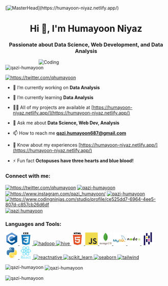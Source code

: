 [![MasterHead]([https://1.bp.blogspot.com/-7A4WynwLsM...](https://1.bp.blogspot.com/-7A4WynwLsMw/XbBpCXG8fHI/AAAAAAAAMt4/uOa1bpLskYgrwGbllhSu2SDj_Mig8SXJQCLcBGAsYHQ/s1600/2000_600px.gif))](https://humayoon-niyaz.netlify.app/)
<h1 align="center">Hi 👋, I'm Humayoon Niyaz</h1>
<h3 align="center">Passionate about Data Science, Web Development, and Data Analysis</h3>
<img align="right" alt="Coding" width="400" src="https://cdn.dribbble.com/users/1162077/screenshots/3848914/programmer.gif">

<p align="left"> <img src="https://komarev.com/ghpvc/?username=qazi-humayoon&label=Profile%20views&color=0e75b6&style=flat" alt="qazi-humayoon" /> </p>

<p align="left"> <a href="qhumayoon" target="blank"><img src="https://img.shields.io/twitter/follow/https://twitter.comqhumayoon?logo=twitter&style=for-the-badge" alt="https://twitter.com/qhumayoon" /></a> </p>

- 🔭 I’m currently working on **Data Analysis**

- 🌱 I’m currently learning **Data Analysis**

- 👨‍💻 All of my projects are available at [https://humayoon-niyaz.netlify.app/](https://humayoon-niyaz.netlify.app/)

- 💬 Ask me about **Data Science, Web Dev, Analysis**

- 📫 How to reach me **qazi.humayoon687@gmail.com**

- 📄 Know about my experiences [https://humayoon-niyaz.netlify.app/](https://humayoon-niyaz.netlify.app/)

- ⚡ Fun fact **Octopuses have three hearts and blue blood!**

<h3 align="left">Connect with me:</h3>
<p align="left">
<a href="https://twitter.com/https://twitter.com/qhumayoon" target="blank"><img align="center" src="https://raw.githubusercontent.com/rahuldkjain/github-profile-readme-generator/master/src/images/icons/Social/twitter.svg" alt="https://twitter.com/qhumayoon" height="30" width="40" /></a>
<a href="https://kaggle.com/qazi-humayoon" target="blank"><img align="center" src="https://raw.githubusercontent.com/rahuldkjain/github-profile-readme-generator/master/src/images/icons/Social/kaggle.svg" alt="qazi-humayoon" height="30" width="40" /></a>
<a href="https://instagram.com/https://www.instagram.com/qazi_humayoon/" target="blank"><img align="center" src="https://raw.githubusercontent.com/rahuldkjain/github-profile-readme-generator/master/src/images/icons/Social/instagram.svg" alt="https://www.instagram.com/qazi_humayoon/" height="30" width="40" /></a>
<a href="https://dribbble.com/qazi-humayoon" target="blank"><img align="center" src="https://raw.githubusercontent.com/rahuldkjain/github-profile-readme-generator/master/src/images/icons/Social/dribbble.svg" alt="qazi-humayoon" height="30" width="40" /></a>
<a href="https://codeforces.com/profile/https://www.codingninjas.com/studio/profile/ce525dd7-6964-4ee5-807d-c857cb26d6df" target="blank"><img align="center" src="https://raw.githubusercontent.com/rahuldkjain/github-profile-readme-generator/master/src/images/icons/Social/codeforces.svg" alt="https://www.codingninjas.com/studio/profile/ce525dd7-6964-4ee5-807d-c857cb26d6df" height="30" width="40" /></a>
<a href="https://www.leetcode.com/qazi humayoon" target="blank"><img align="center" src="https://raw.githubusercontent.com/rahuldkjain/github-profile-readme-generator/master/src/images/icons/Social/leet-code.svg" alt="qazi humayoon" height="30" width="40" /></a>
</p>

<h3 align="left">Languages and Tools:</h3>
<p align="left"> <a href="https://www.cprogramming.com/" target="_blank" rel="noreferrer"> <img src="https://raw.githubusercontent.com/devicons/devicon/master/icons/c/c-original.svg" alt="c" width="40" height="40"/> </a> <a href="https://www.w3schools.com/css/" target="_blank" rel="noreferrer"> <img src="https://raw.githubusercontent.com/devicons/devicon/master/icons/css3/css3-original-wordmark.svg" alt="css3" width="40" height="40"/> </a> <a href="https://hadoop.apache.org/" target="_blank" rel="noreferrer"> <img src="https://www.vectorlogo.zone/logos/apache_hadoop/apache_hadoop-icon.svg" alt="hadoop" width="40" height="40"/> </a> <a href="https://hive.apache.org/" target="_blank" rel="noreferrer"> <img src="https://www.vectorlogo.zone/logos/apache_hive/apache_hive-icon.svg" alt="hive" width="40" height="40"/> </a> <a href="https://www.w3.org/html/" target="_blank" rel="noreferrer"> <img src="https://raw.githubusercontent.com/devicons/devicon/master/icons/html5/html5-original-wordmark.svg" alt="html5" width="40" height="40"/> </a> <a href="https://developer.mozilla.org/en-US/docs/Web/JavaScript" target="_blank" rel="noreferrer"> <img src="https://raw.githubusercontent.com/devicons/devicon/master/icons/javascript/javascript-original.svg" alt="javascript" width="40" height="40"/> </a> <a href="https://www.mongodb.com/" target="_blank" rel="noreferrer"> <img src="https://raw.githubusercontent.com/devicons/devicon/master/icons/mongodb/mongodb-original-wordmark.svg" alt="mongodb" width="40" height="40"/> </a> <a href="https://www.mysql.com/" target="_blank" rel="noreferrer"> <img src="https://raw.githubusercontent.com/devicons/devicon/master/icons/mysql/mysql-original-wordmark.svg" alt="mysql" width="40" height="40"/> </a> <a href="https://nodejs.org" target="_blank" rel="noreferrer"> <img src="https://raw.githubusercontent.com/devicons/devicon/master/icons/nodejs/nodejs-original-wordmark.svg" alt="nodejs" width="40" height="40"/> </a> <a href="https://pandas.pydata.org/" target="_blank" rel="noreferrer"> <img src="https://raw.githubusercontent.com/devicons/devicon/2ae2a900d2f041da66e950e4d48052658d850630/icons/pandas/pandas-original.svg" alt="pandas" width="40" height="40"/> </a> <a href="https://www.python.org" target="_blank" rel="noreferrer"> <img src="https://raw.githubusercontent.com/devicons/devicon/master/icons/python/python-original.svg" alt="python" width="40" height="40"/> </a> <a href="https://reactjs.org/" target="_blank" rel="noreferrer"> <img src="https://raw.githubusercontent.com/devicons/devicon/master/icons/react/react-original-wordmark.svg" alt="react" width="40" height="40"/> </a> <a href="https://reactnative.dev/" target="_blank" rel="noreferrer"> <img src="https://reactnative.dev/img/header_logo.svg" alt="reactnative" width="40" height="40"/> </a> <a href="https://scikit-learn.org/" target="_blank" rel="noreferrer"> <img src="https://upload.wikimedia.org/wikipedia/commons/0/05/Scikit_learn_logo_small.svg" alt="scikit_learn" width="40" height="40"/> </a> <a href="https://seaborn.pydata.org/" target="_blank" rel="noreferrer"> <img src="https://seaborn.pydata.org/_images/logo-mark-lightbg.svg" alt="seaborn" width="40" height="40"/> </a> <a href="https://tailwindcss.com/" target="_blank" rel="noreferrer"> <img src="https://www.vectorlogo.zone/logos/tailwindcss/tailwindcss-icon.svg" alt="tailwind" width="40" height="40"/> </a> </p>

<p><img align="left" src="https://github-readme-stats.vercel.app/api/top-langs?username=qazi-humayoon&show_icons=true&locale=en&layout=compact" alt="qazi-humayoon" /></p>

<p>&nbsp;<img align="center" src="https://github-readme-stats.vercel.app/api?username=qazi-humayoon&show_icons=true&locale=en" alt="qazi-humayoon" /></p>

<p><img align="center" src="https://github-readme-streak-stats.herokuapp.com/?user=qazi-humayoon&" alt="qazi-humayoon" /></p>
